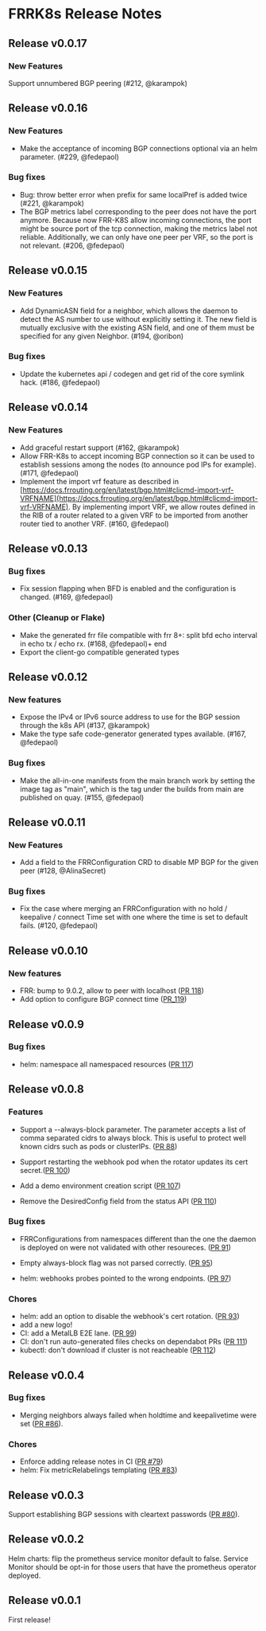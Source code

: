 # FRRK8s Release Notes

## Release v0.0.17

### New Features

Support unnumbered BGP peering (#212, @karampok)

## Release v0.0.16

### New Features

- Make the acceptance of incoming BGP connections optional via an helm parameter. (#229, @fedepaol)

### Bug fixes

- Bug: throw better error when prefix for same localPref is added twice (#221, @karampok)
- The BGP metrics label corresponding to the peer does not have the port anymore. Because now FRR-K8S allow incoming connections, the port might be source port of the tcp connection, making the metrics label not reliable. Additionally, we can only have one peer per VRF, so the port is not relevant. (#206, @fedepaol)

## Release v0.0.15

### New Features

- Add DynamicASN field for a neighbor, which allows the daemon to detect the AS number to use without explicitly setting it. The new field is mutually exclusive with the existing ASN field, and one of them must be specified for any given Neighbor. (#194, @oribon)

### Bug fixes

- Update the kubernetes api / codegen and get rid of the core symlink hack. (#186, @fedepaol)

## Release v0.0.14

### New Features

- Add graceful restart support (#162, @karampok)
- Allow FRR-K8s to accept incoming BGP connection so it can be used to establish sessions among the nodes (to announce pod IPs for example). (#171, @fedepaol)
- Implement the import vrf feature as described in [https://docs.frrouting.org/en/latest/bgp.html#clicmd-import-vrf-VRFNAME](https://docs.frrouting.org/en/latest/bgp.html#clicmd-import-vrf-VRFNAME). By implementing import VRF, we allow routes defined in the RIB of a router related to a given VRF to be imported from another router tied to another VRF. (#160, @fedepaol)

## Release v0.0.13

### Bug fixes

- Fix session flapping when BFD is enabled and the configuration is changed. (#169, @fedepaol)

### Other (Cleanup or Flake)

- Make the generated frr file compatible with frr 8+: split bfd echo interval in echo tx / echo rx. (#168, @fedepaol)+ end
- Export the client-go compatible generated types

## Release v0.0.12

### New features

- Expose the IPv4 or IPv6 source address to use for the BGP session through the k8s API (#137, @karampok)
- Make the type safe code-generator generated types available. (#167, @fedepaol)

### Bug fixes

- Make the all-in-one manifests from the main branch work by setting the image tag as "main", which is the tag under the builds from main are published on quay. (#155, @fedepaol)


## Release v0.0.11

### New Features

- Add a field to the FRRConfiguration CRD to disable MP BGP for the given peer (#128, @AlinaSecret)

### Bug fixes

- Fix the case where merging an FRRConfiguration with no hold / keepalive / connect Time set with one where the time is set to default fails. (#120, @fedepaol)

## Release v0.0.10

### New features

- FRR: bump to 9.0.2, allow to peer with localhost ([PR 118](https://github.com/metallb/frr-k8s/pull/118))
- Add option to configure BGP connect time ([PR_119](https://github.com/metallb/frr-k8s/pull/119))

## Release v0.0.9

### Bug fixes
 - helm: namespace all namespaced resources ([PR 117](https://github.com/metallb/frr-k8s/pull/117))


## Release v0.0.8

### Features

- Support a --always-block parameter. The parameter accepts a list of comma separated cidrs to always block. This is useful to protect well known cidrs such as pods or clusterIPs. ([PR 88](https://github.com/metallb/frr-k8s/pull/88))
- Support restarting the webhook pod when the rotator updates its cert secret.([PR 100](https://github.com/metallb/frr-k8s/pull/100))
- Add a demo environment creation script ([PR 107](https://github.com/metallb/frr-k8s/pull/107))

- Remove the DesiredConfig field from the status API ([PR 110](https://github.com/metallb/frr-k8s/pull/110))

### Bug fixes

- FRRConfigurations from namespaces different than the one the daemon is deployed on were not validated with other resoureces. ([PR 91](https://github.com/metallb/frr-k8s/pull/91))

- Empty always-block flag was not parsed correctly. ([PR 95](https://github.com/metallb/frr-k8s/pull/95))

- helm: webhooks probes pointed to the wrong endpoints. ([PR 97](https://github.com/metallb/frr-k8s/pull/97))

### Chores

- helm: add an option to disable the webhook's cert rotation. ([PR 93](https://github.com/metallb/frr-k8s/pull/93))
- add a new logo!
- CI: add a MetalLB E2E lane. ([PR 99](https://github.com/metallb/frr-k8s/pull/99))
- CI: don't run auto-generated files checks on dependabot PRs ([PR 111](https://github.com/metallb/frr-k8s/pull/111))
- kubectl: don't download if cluster is not reacheable ([PR 112](https://github.com/metallb/frr-k8s/pull/112))

## Release v0.0.4

### Bug fixes

- Merging neighbors always failed when holdtime and keepalivetime were set ([PR #86](https://github.com/metallb/frr-k8s/pull/86)).

### Chores

- Enforce adding release notes in CI ([PR #79](https://github.com/metallb/frr-k8s/pull/79))
- helm: Fix metricRelabelings templating ([PR #83](https://github.com/metallb/frr-k8s/pull/83))

## Release v0.0.3

Support establishing BGP sessions with cleartext passwords ([PR #80](https://github.com/metallb/frr-k8s/pull/80)).

## Release v0.0.2

Helm charts: flip the prometheus service monitor default to false. Service Monitor should be opt-in for those users that have
the prometheus operator deployed.

## Release v0.0.1

First release!
